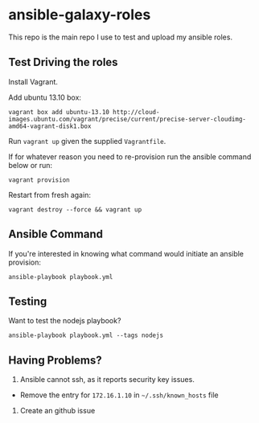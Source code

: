 ansible-galaxy-roles
====================

This repo is the main repo I use to test and upload my
ansible roles.

## Test Driving the roles
Install Vagrant.

Add ubuntu 13.10 box:

    vagrant box add ubuntu-13.10 http://cloud-images.ubuntu.com/vagrant/precise/current/precise-server-cloudimg-amd64-vagrant-disk1.box

Run `vagrant up` given the supplied `Vagrantfile`.

If for whatever reason you need to re-provision run the ansible command below or run:

    vagrant provision

Restart from fresh again:

    vagrant destroy --force && vagrant up

## Ansible Command
If you're interested in knowing what command would initiate an ansible provision:

    ansible-playbook playbook.yml

## Testing
Want to test the nodejs playbook?

    ansible-playbook playbook.yml --tags nodejs

## Having Problems?

1. Ansible cannot ssh, as it reports security key issues.
  - Remove the entry for `172.16.1.10` in `~/.ssh/known_hosts` file
1. Create an github issue
